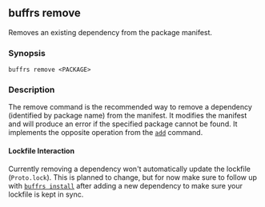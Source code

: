 ## buffrs remove

Removes an existing dependency from the package manifest.

### Synopsis

`buffrs remove <PACKAGE>`

### Description

The remove command is the recommended way to remove a dependency (identified by
package name) from the manifest. It modifies the manifest and will produce an
error if the specified package cannot be found. It implements the opposite
operation from the [`add`](buffrs-add.md) command.

#### Lockfile Interaction

Currently removing a dependency won't automatically update the lockfile
(`Proto.lock`). This is planned to change, but for now make sure to follow up
with [`buffrs install`](buffrs-install.md) after adding a new dependency to
make sure your lockfile is kept in sync.

